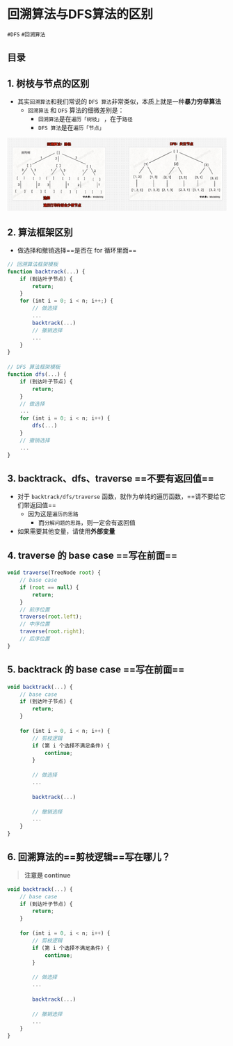 
# 回溯算法与DFS算法的区别

`#DFS` `#回溯算法` 


## 目录
<!-- toc -->
 ## 1. 树枝与节点的区别 

- 其实`回溯算法`和我们常说的 `DFS 算法`非常类似，本质上就是一种**暴力穷举算法**
	- `回溯算法` 和 `DFS` 算法的细微差别是：
		- `回溯算法`是在`遍历「树枝」` ，在于`路径`
		- `DFS 算法`是在`遍历「节点」`

![图片&文件](./files/20241113.png)

## 2. 算法框架区别

- 做选择和撤销选择==是否在 for 循环里面==

```javascript hl:1,15
// 回溯算法框架模板
function backtrack(...) {
    if (到达叶子节点) {
        return;
    }
    for (int i = 0; i < n; i++;) {
        // 做选择
        ...
        backtrack(...)
        // 撤销选择
        ...
    }
}

// DFS 算法框架模板
function dfs(...) {
    if (到达叶子节点) {
        return;
    }
    // 做选择
    ...
    for (int i = 0; i < n; i++) {
        dfs(...)
    }
    // 撤销选择
    ...
}

```

## 3. backtrack、dfs、traverse ==不要有返回值==

- 对于 `backtrack/dfs/traverse` 函数，就作为单纯的遍历函数，==请不要给它们带返回值==
	- 因为这是`遍历的思路`
		- 而`分解问题的思路`，则一定会有返回值
- 如果需要其他变量，请使用**外部变量**

## 4. traverse 的 base case ==写在前面==

```javascript hl:2,14
void traverse(TreeNode root) {
    // base case
    if (root == null) {
        return;
    }
    // 前序位置
    traverse(root.left);
    // 中序位置
    traverse(root.right);
    // 后序位置
}

```

## 5. backtrack 的 base case ==写在前面==

```javascript
void backtrack(...) {
    // base case
    if (到达叶子节点) {
        return;
    }

    for (int i = 0, i < n; i++) {
        // 剪枝逻辑
        if (第 i 个选择不满足条件) {
            continue;
        }

        // 做选择
        ...

        backtrack(...)

        // 撤销选择
        ...
    }
}
```

## 6. 回溯算法的==剪枝逻辑==写在哪儿？

>  **注意是 continue**

```javascript hl:8,9
void backtrack(...) {
    // base case
    if (到达叶子节点) {
        return;
    }

    for (int i = 0, i < n; i++) {
        // 剪枝逻辑
        if (第 i 个选择不满足条件) {
            continue;
        }

        // 做选择
        ...

        backtrack(...)

        // 撤销选择
        ...
    }
}
```

